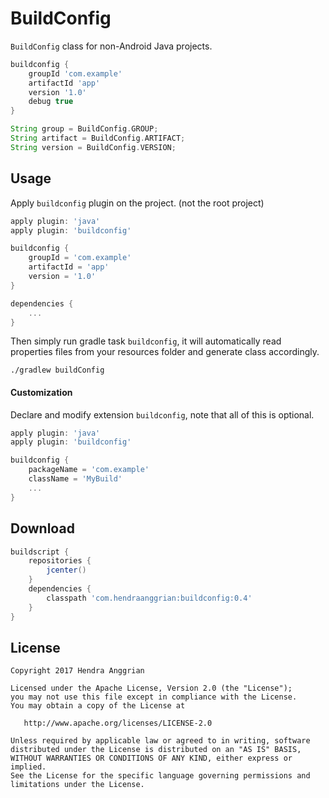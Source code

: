 BuildConfig
===========
`BuildConfig` class for non-Android Java projects.

```gradle
buildconfig {
    groupId 'com.example'
    artifactId 'app'
    version '1.0'
    debug true
}

String group = BuildConfig.GROUP;
String artifact = BuildConfig.ARTIFACT;
String version = BuildConfig.VERSION;
```

Usage
-----
Apply `buildconfig` plugin on the project. (not the root project)

```gradle
apply plugin: 'java'
apply plugin: 'buildconfig'

buildconfig {
    groupId = 'com.example'
    artifactId = 'app'
    version = '1.0'
}

dependencies {
    ...
}
```

Then simply run gradle task `buildconfig`,
it will automatically read properties files from your resources folder and generate class accordingly.

```
./gradlew buildConfig
```

#### Customization
Declare and modify extension `buildconfig`, note that all of this is optional.

```gradle
apply plugin: 'java'
apply plugin: 'buildconfig'

buildconfig {
    packageName = 'com.example'
    className = 'MyBuild'
    ...
}
```

Download
--------
```gradle
buildscript {
    repositories {
        jcenter()
    }
    dependencies {
        classpath 'com.hendraanggrian:buildconfig:0.4'
    }
}
```

License
-------
    Copyright 2017 Hendra Anggrian

    Licensed under the Apache License, Version 2.0 (the "License");
    you may not use this file except in compliance with the License.
    You may obtain a copy of the License at

       http://www.apache.org/licenses/LICENSE-2.0

    Unless required by applicable law or agreed to in writing, software
    distributed under the License is distributed on an "AS IS" BASIS,
    WITHOUT WARRANTIES OR CONDITIONS OF ANY KIND, either express or implied.
    See the License for the specific language governing permissions and
    limitations under the License.
